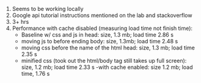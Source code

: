 1) Seems to be working locally
2) Google api tutorial instructions mentioned on the lab and stackoverflow
3) 3+ hrs
4) Performance with cache disabled (measuring load time not finish time):
    - Baseline w/ css and js in head: size, 1.3 mb; load time 2.86 s
    - moving js to before ending body: size, 1.3mb; load time 2.48 s
    - moving css before the name of the html head: size, 1.3 mb; load time 2.35 s
    - minified css (took out the html/body tag still takes up full screen): size, 1.2 mb; load time 2.33 s 
    -with cache enabled: size 1.2 mb; load time, 1.76 s